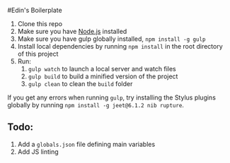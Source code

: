 #Edin's Boilerplate

1. Clone this repo
2. Make sure you have [Node.js](https://nodejs.org/en/download/current/) installed
3. Make sure you have gulp globally installed, `npm install -g gulp`
4. Install local dependencies by running `npm install` in the root directory of this project
5. Run:
    1. `gulp watch` to launch a local server and watch files
    2. `gulp build` to build a minified version of the project
    3. `gulp clean` to clean the `build` folder

If you get any errors when running `gulp`, try installing the Stylus plugins globally by running `npm install -g jeet@6.1.2 nib rupture`.

## Todo:
1. Add a `globals.json` file defining main variables
2. Add JS linting
